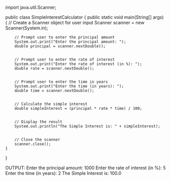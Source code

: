 import java.util.Scanner;


public class SimpleInterestCalculator {
    public static void main(String[] args) {
        // Create a Scanner object for user input
        Scanner scanner = new Scanner(System.in);


        // Prompt user to enter the principal amount
        System.out.print("Enter the principal amount: ");
        double principal = scanner.nextDouble();


        // Prompt user to enter the rate of interest
        System.out.print("Enter the rate of interest (in %): ");
        double rate = scanner.nextDouble();


        // Prompt user to enter the time in years
        System.out.print("Enter the time (in years): ");
        double time = scanner.nextDouble();


        // Calculate the simple interest
        double simpleInterest = (principal * rate * time) / 100;


        // Display the result
        System.out.println("The Simple Interest is: " + simpleInterest);


        // Close the scanner
        scanner.close();
    }
}


OUTPUT:
Enter the principal amount: 1000
Enter the rate of interest (in %): 5
Enter the time (in years): 2
The Simple Interest is: 100.0
